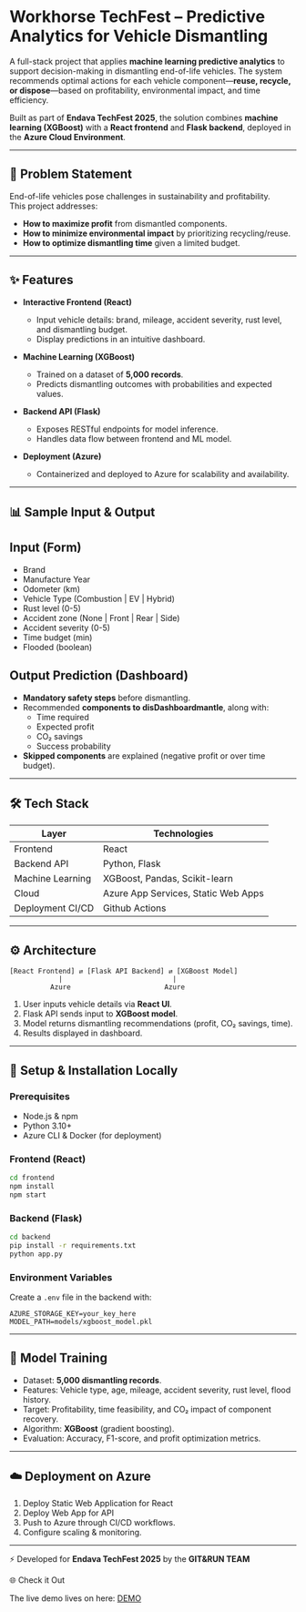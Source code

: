 # Workhorse TechFest – Predictive Analytics for Vehicle Dismantling

A full-stack project that applies **machine learning predictive analytics** to support decision-making in dismantling end-of-life vehicles. The system recommends optimal actions for each vehicle component—**reuse, recycle, or dispose**—based on profitability, environmental impact, and time efficiency.

Built as part of **Endava TechFest 2025**, the solution combines **machine learning (XGBoost)** with a **React frontend** and **Flask backend**, deployed in the **Azure Cloud Environment**.

---

## 🚗 Problem Statement

End-of-life vehicles pose challenges in sustainability and profitability.  
This project addresses:

- **How to maximize profit** from dismantled components.
- **How to minimize environmental impact** by prioritizing recycling/reuse.
- **How to optimize dismantling time** given a limited budget.

---

## ✨ Features

- **Interactive Frontend (React)**

  - Input vehicle details: brand, mileage, accident severity, rust level, and dismantling budget.
  - Display predictions in an intuitive dashboard.

- **Machine Learning (XGBoost)**

  - Trained on a dataset of **5,000 records**.
  - Predicts dismantling outcomes with probabilities and expected values.

- **Backend API (Flask)**

  - Exposes RESTful endpoints for model inference.
  - Handles data flow between frontend and ML model.

- **Deployment (Azure)**
  - Containerized and deployed to Azure for scalability and availability.

---

## 📊 Sample Input & Output

## Input (Form)

- Brand
- Manufacture Year
- Odometer (km)
- Vehicle Type (Combustion | EV | Hybrid)
- Rust level (0-5)
- Accident zone (None | Front | Rear | Side)
- Accident severity (0-5)
- Time budget (min)
- Flooded (boolean)

## Output Prediction (Dashboard)

- **Mandatory safety steps** before dismantling.
- Recommended **components to disDashboardmantle**, along with:
  - Time required
  - Expected profit
  - CO₂ savings
  - Success probability
- **Skipped components** are explained (negative profit or over time budget).

---

## 🛠 Tech Stack

| Layer            | Technologies                                  |
| ---------------- | --------------------------------------------- |
| Frontend         | React                                         |
| Backend API      | Python, Flask                                 |
| Machine Learning | XGBoost, Pandas, Scikit-learn                 |
| Cloud            | Azure App Services, Static Web Apps           |
| Deployment CI/CD | Github Actions                                |

---

## ⚙️ Architecture

```text
[React Frontend] ⇄ [Flask API Backend] ⇄ [XGBoost Model]
            |                           |
          Azure                       Azure
```

1. User inputs vehicle details via **React UI**.
2. Flask API sends input to **XGBoost model**.
3. Model returns dismantling recommendations (profit, CO₂ savings, time).
4. Results displayed in dashboard.

---

## 🚀 Setup & Installation Locally

### Prerequisites

- Node.js & npm
- Python 3.10+
- Azure CLI & Docker (for deployment)

### Frontend (React)

```bash
cd frontend
npm install
npm start
```

### Backend (Flask)

```bash
cd backend
pip install -r requirements.txt
python app.py
```

### Environment Variables

Create a `.env` file in the backend with:

```
AZURE_STORAGE_KEY=your_key_here
MODEL_PATH=models/xgboost_model.pkl
```

---

## 🔬 Model Training

- Dataset: **5,000 dismantling records**.
- Features: Vehicle type, age, mileage, accident severity, rust level, flood history.
- Target: Profitability, time feasibility, and CO₂ impact of component recovery.
- Algorithm: **XGBoost** (gradient boosting).
- Evaluation: Accuracy, F1-score, and profit optimization metrics.

---

## ☁️ Deployment on Azure

1. Deploy Static Web Application for React
2. Deploy Web App for API
3. Push to Azure through CI/CD workflows.
4. Configure scaling & monitoring.

---

⚡ Developed for **Endava TechFest 2025** by the **GIT&RUN TEAM**

🌐 Check it Out

The live demo lives on here:
[DEMO](https://calm-pebble-07af23d03.1.azurestaticapps.net/)
